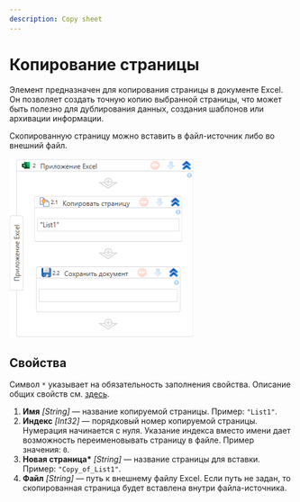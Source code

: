 ```yaml
---
description: Copy sheet
---
```


# Копирование страницы

Элемент предназначен для копирования страницы в документе Excel. Он позволяет создать точную копию выбранной страницы, что может быть полезно для дублирования данных, создания шаблонов или архивации информации.

Скопированную страницу можно вставить в файл-источник либо во внешний файл. 

![](<../../../../.gitbook/assets1/windows_items/ExcelWFSheetCopy.png>)



## Свойства 

Символ `*` указывает на обязательность заполнения свойства. Описание общих свойств см. [здесь](https://docs.primo-rpa.ru/primo-rpa/primo-studio/process/elements#svoistva-elementa).

1. **Имя** *[String]* — название копируемой страницы. Пример: `"List1"`.
1. **Индекс** *[Int32]* — порядковый номер копируемой страницы. Нумерация начинается с нуля. Указание индекса вместо имени дает возможность переименовывать страницу в файле. Пример значения: `0`. 
1. **Новая страница\*** *[String]* — название страницы для вставки. Пример: `"Copy_of_List1"`.
1. **Файл** *[String]* — путь к внешнему файлу Excel. Если путь не задан, то скопированная страница будет вставлена внутри файла-источника.
